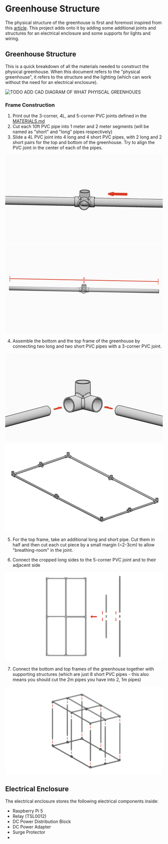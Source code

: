 # Greenhouse Structure

The physical structure of the greenhouse is first and foremost inspired from this [article](https://frostygarden.com/topics/building-a-diy-small-seedling-greenhouse-with-pvc/). This project adds onto it by adding some additional joints and structures for an electrical enclosure and some supports for lights and wiring.

## Greenhouse Structure

This is a quick breakdown of all the materials needed to construct the physical greenhouse. When this document refers to the "physical greenhouse", it refers to the structure and the lighting (which can work without the need for an electrical enclosure).

![TODO ADD CAD DIAGRAM OF WHAT PHYISCAL GREENHOUES]()

### Frame Construction

1. Print out the 3-corner, 4L, and 5-corner PVC joints defined in the [MATERIALS.md](./MATERIALS.md)
2. Cut each 10ft PVC pipe into 1 meter and 2 meter segments (will be named as "short" and "long" pipes respectively)
3. Slide a 4L PVC joint into 4 long and 4 short PVC pipes, with 2 long and 2 short pairs for the top and bottom of the greenhouse. Try to align the PVC joint in the center of each of the pipes.

![Picture of the 4L PVC joint slide across a PVC pipe](./images/mid_connector_4_corner.png)
![Picture clarifying that the PVC joint should be centered](./images/mid_connector_4_corner_2.png)

4. Assemble the bottom and the top frame of the greenhouse by connecting two long and two short PVC pipes with a 3-corner PVC joint.

![Picture of base being joined together](./images/corner_connectors_1.png)
![Picture of the bottom base all put together](./images/bottom_case.png)

5. For the top frame, take an additional long and short pipe. Cut them in half and then cut each cut piece by a small margin (~2-3cm) to allow "breathing-room" in the joint.

6. Connect the cropped long sides to the 5-corner PVC joint and to their adjacent side

![Picture of the long and short sides being cut and being connected to the top frame](./images/put_top_together.png)

7. Connect the bottom and top frames of the greenhouse together with supporting structures (which are just 8 short PVC pipes - this also means you should cut the 2m pipes you have into 2, 1m pipes)

![Picture of the bottom and top frame being put together](./images/put_em_all_together.png)


## Electrical Enclosure

The electrical enclosure stores the following electrical components inside:

- Raspberry Pi 5
- Relay (TSL0012)
- DC Power Distribution Block
- DC Power Adapter
- Surge Protector
- 